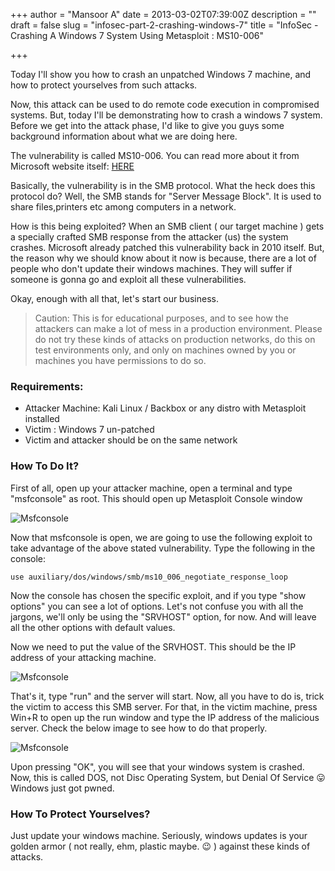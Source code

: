 +++
author = "Mansoor A"
date = 2013-03-02T07:39:00Z
description = ""
draft = false
slug = "infosec-part-2-crashing-windows-7"
title = "InfoSec - Crashing A Windows 7 System Using Metasploit : MS10-006"

+++


Today I'll show you how to crash an unpatched Windows 7 machine, and how to protect yourselves from such attacks.
  
Now, this attack can be used to do remote code execution in compromised systems. But, today I'll be demonstrating how to crash a windows 7 system. Before we get into the attack phase, I'd like to give you guys some background information about what we are doing here.
  
The vulnerability is called MS10-006. You can read more about it from Microsoft website itself: <a href="https://technet.microsoft.com/library/security/ms10-006" target="_blank">HERE</a>
  
Basically, the vulnerability is in the SMB protocol. What the heck does this protocol do? Well, the SMB stands for "Server Message Block". It is used to share files,printers etc among computers in a network.
    
How is this being exploited? When an SMB client ( our target machine ) gets a specially crafted SMB response from the attacker (us) the system crashes. Microsoft already patched this vulnerability back in 2010 itself. But, the reason why we should know about it now is because, there are a lot of people who don't update their windows machines. They will suffer if someone is gonna go and exploit all these vulnerabilities.
    
Okay, enough with all that, let's start our business.
  
> Caution:
> This is for educational purposes, and to see how the attackers can make a lot of mess in a production environment.
> Please do not try these kinds of attacks on production networks, do this on test environments only,
> and only on machines owned by you or machines you have permissions to do so.
  
### Requirements:  
- Attacker Machine: Kali Linux / Backbox or any distro with Metasploit installed
- Victim : Windows  7 un-patched
- Victim and attacker should be on the same network
  
### How To Do It?
  
First of all, open up your attacker machine, open a terminal and type "msfconsole" as root. This should open up Metasploit Console window

![Msfconsole](https://cdn.esc.sh/jekyll/posts/metasploit/console1.jpg)
        
Now that msfconsole is open, we are going to use the following exploit to take advantage of the above stated vulnerability.  Type the following in the console:
```shell
use auxiliary/dos/windows/smb/ms10_006_negotiate_response_loop
```    
Now the console has chosen the specific exploit, and if you type "show options" you can see a lot of options. Let's not confuse you with all the jargons, we'll only be using the "SRVHOST" option, for now. And will leave all the other options with default values.

Now we need to put the value of the SRVHOST. This should be the IP address of your attacking machine.

![Msfconsole](https://cdn.esc.sh/jekyll/posts/metasploit/console2.jpg)

That's it, type "run" and the server will start. Now, all you have to do is, trick the victim to access this SMB server. For that, in the victim machine, press Win+R to open up the run window and type the IP address of the malicious server. Check the below image to see how to do that properly.

![Msfconsole](https://cdn.esc.sh/jekyll/posts/metasploit/win_run.jpg)

Upon pressing "OK", you will see that your windows system is crashed. Now, this is called DOS, not Disc Operating System, but Denial Of Service 😛 Windows just got pwned.
                
### How To Protect Yourselves?             
Just update your windows machine. Seriously, windows updates is your golden armor ( not really, ehm, plastic maybe. 😉 ) against these kinds of attacks.

